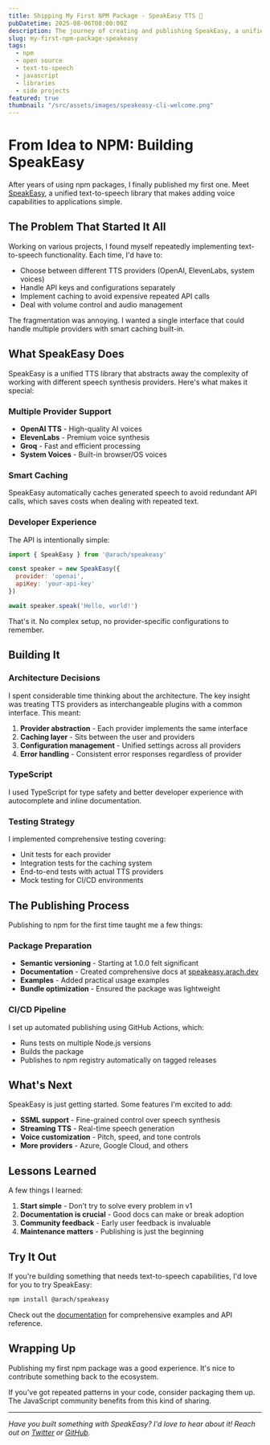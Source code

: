 ```yaml
---
title: Shipping My First NPM Package - SpeakEasy TTS 🎤
pubDatetime: 2025-08-06T08:00:00Z
description: The journey of creating and publishing SpeakEasy, a unified text-to-speech library with smart caching and multiple provider support.
slug: my-first-npm-package-speakeasy
tags:
  - npm
  - open source
  - text-to-speech
  - javascript
  - libraries
  - side projects
featured: true
thumbnail: "/src/assets/images/speakeasy-cli-welcome.png"
---
```


# From Idea to NPM: Building SpeakEasy

After years of using npm packages, I finally published my first one. Meet [SpeakEasy](https://speakeasy.arach.dev/), a unified text-to-speech library that makes adding voice capabilities to applications simple.

## The Problem That Started It All

Working on various projects, I found myself repeatedly implementing text-to-speech functionality. Each time, I'd have to:

- Choose between different TTS providers (OpenAI, ElevenLabs, system voices)
- Handle API keys and configurations separately  
- Implement caching to avoid expensive repeated API calls
- Deal with volume control and audio management

The fragmentation was annoying. I wanted a single interface that could handle multiple providers with smart caching built-in.

## What SpeakEasy Does

SpeakEasy is a unified TTS library that abstracts away the complexity of working with different speech synthesis providers. Here's what makes it special:

### Multiple Provider Support
- **OpenAI TTS** - High-quality AI voices
- **ElevenLabs** - Premium voice synthesis  
- **Groq** - Fast and efficient processing
- **System Voices** - Built-in browser/OS voices

### Smart Caching
SpeakEasy automatically caches generated speech to avoid redundant API calls, which saves costs when dealing with repeated text.

### Developer Experience
The API is intentionally simple:

```javascript
import { SpeakEasy } from '@arach/speakeasy'

const speaker = new SpeakEasy({
  provider: 'openai',
  apiKey: 'your-api-key'
})

await speaker.speak('Hello, world!')
```

That's it. No complex setup, no provider-specific configurations to remember.

## Building It

### Architecture Decisions
I spent considerable time thinking about the architecture. The key insight was treating TTS providers as interchangeable plugins with a common interface. This meant:

1. **Provider abstraction** - Each provider implements the same interface
2. **Caching layer** - Sits between the user and providers
3. **Configuration management** - Unified settings across all providers
4. **Error handling** - Consistent error responses regardless of provider

### TypeScript
I used TypeScript for type safety and better developer experience with autocomplete and inline documentation.

### Testing Strategy
I implemented comprehensive testing covering:
- Unit tests for each provider
- Integration tests for the caching system  
- End-to-end tests with actual TTS providers
- Mock testing for CI/CD environments

## The Publishing Process

Publishing to npm for the first time taught me a few things:

### Package Preparation
- **Semantic versioning** - Starting at 1.0.0 felt significant
- **Documentation** - Created comprehensive docs at [speakeasy.arach.dev](https://speakeasy.arach.dev/)
- **Examples** - Added practical usage examples
- **Bundle optimization** - Ensured the package was lightweight

### CI/CD Pipeline
I set up automated publishing using GitHub Actions, which:
- Runs tests on multiple Node.js versions
- Builds the package
- Publishes to npm registry automatically on tagged releases

## What's Next

SpeakEasy is just getting started. Some features I'm excited to add:

- **SSML support** - Fine-grained control over speech synthesis
- **Streaming TTS** - Real-time speech generation
- **Voice customization** - Pitch, speed, and tone controls
- **More providers** - Azure, Google Cloud, and others

## Lessons Learned

A few things I learned:

1. **Start simple** - Don't try to solve every problem in v1
2. **Documentation is crucial** - Good docs can make or break adoption
3. **Community feedback** - Early user feedback is invaluable
4. **Maintenance matters** - Publishing is just the beginning

## Try It Out

If you're building something that needs text-to-speech capabilities, I'd love for you to try SpeakEasy:

```bash
npm install @arach/speakeasy
```

Check out the [documentation](https://speakeasy.arach.dev/) for comprehensive examples and API reference.

## Wrapping Up

Publishing my first npm package was a good experience. It's nice to contribute something back to the ecosystem.

If you've got repeated patterns in your code, consider packaging them up. The JavaScript community benefits from this kind of sharing.

---

*Have you built something with SpeakEasy? I'd love to hear about it! Reach out on [Twitter](https://twitter.com/arach) or [GitHub](https://github.com/arach).*